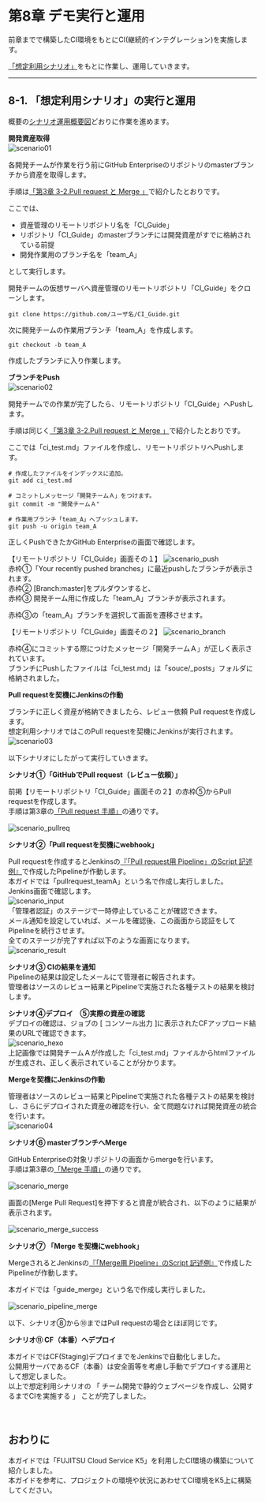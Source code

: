 # 第8章 デモ実行と運用

前章までで構築したCI環境をもとにCI(継続的インテグレーション)を実施します。<br/>

[「想定利用シナリオ」](#scenario)をもとに作業し、運用していきます。<br/>

------------------------------------------------------------------------------------

## 8-1. 「想定利用シナリオ」の実行と運用

概要の[シナリオ運用概要図](#ci_02)どおりに作業を進めます。

**開発資産取得**<br/>
![scenario01](./image/scenario01.jpg)
　<br/>

各開発チームが作業を行う前にGitHub Enterpriseのリポジトリのmasterブランチから資産を取得します。<br/>

手順は[「第3章 3-2.Pull request と Merge 」](#git_function)で紹介したとおりです。<br/>

ここでは、<br/>
- 資産管理のリモートリポジトリ名を「CI_Guide」
- リポジトリ「CI_Guide」のmasterブランチには開発資産がすでに格納されている前提
- 開発作業用のブランチ名を「team_A」<br/>

として実行します。<br/>

開発チームの仮想サーバへ資産管理のリモートリポジトリ「CI_Guide」をクローンします。<br/>

`git clone https://github.com/ユーザ名/CI_Guide.git`<br/>

次に開発チームの作業用ブランチ「team_A」を作成します。<br/>

`git checkout -b team_A`<br/>

作成したブランチに入り作業します。<br/>

**ブランチをPush**<br/>
![scenario02](./image/scenario02.jpg)
　<br/>

開発チームでの作業が完了したら、リモートリポジトリ「CI_Guide」へPushします。<br/>

手順は同じく[「第3章 3-2.Pull request と Merge 」](#git_function)で紹介したとおりです。<br/>

ここでは「ci_test.md」ファイルを作成し、リモートリポジトリへPushします。

```
# 作成したファイルをインデックスに追加。
git add ci_test.md

# コミットしメッセージ「開発チームＡ」をつけます。
git commit -m "開発チームＡ"

# 作業用ブランチ「team_A」へプッシュします。
git push -u origin team_A
```
正しくPushできたかGitHub Enterpriseの画面で確認します。<br/>

【リモートリポジトリ「CI_Guide」画面その１】
![scenario_push](./image/scenario_push.jpg)
　<br/>
赤枠①「Your recently pushed branches」に最近pushしたブランチが表示されます。<br/>
赤枠② [Branch:master]をプルダウンすると、<br/>
赤枠③ 開発チーム用に作成した「team_A」ブランチが表示されます。<br/>

赤枠③の「team_A」ブランチを選択して画面を遷移させます。<br/>

【リモートリポジトリ「CI_Guide」画面その２】
![scenario_branch](./image/scenario_branch.jpg)
　<br/>

赤枠④にコミットする際につけたメッセージ「開発チームＡ」が正しく表示されています。<br/>
ブランチにPushしたファイルは「ci_test.md」は「souce/_posts」フォルダに格納されました。<br/>

**Pull requestを契機にJenkinsの作動**<br/>

ブランチに正しく資産が格納できましたら、レビュー依頼 Pull requestを作成します。<br/>
想定利用シナリオではこのPull requestを契機にJenkinsが実行されます。<br/>
![scenario03](./image/scenario03.jpg)
　<br/>

以下シナリオにしたがって実行していきます。<br/>

**シナリオ①「GitHubでPull request（レビュー依頼）」**<br>

前掲【リモートリポジトリ「CI_Guide」画面その２】の赤枠⑤からPull requestを作成します。<br/>
手順は第3章の[「Pull request 手順」](#pullreq)の通りです。<br/>

![scenario_pullreq](./image/scenario_pullreq.jpg)
　<br/>

**シナリオ②「Pull requestを契機にwebhook」**<br>

Pull requestを作成するとJenkinsの[『「Pull request用 Pipeline」のScript 記述例』](#script_pullreq)で作成したPipelineが作動します。<br/>
本ガイドでは「pullrequest_teamA」という名で作成し実行しました。<br/>
Jenkins画面で確認します。<br/>
![scenario_input](./image/scenario_input.jpg)
　<br/>
「管理者認証」のステージで一時停止していることが確認できます。<br/>
メール通知を設定していれば、メールを確認後、この画面から認証をしてPipelineを続行させます。<br/>
全てのステージが完了すれば以下のような画面になります。<br/>
![scenario_result](./image/scenario_result.jpg)
　<br/>

**シナリオ③ CIの結果を通知**<br>
Pipelineの結果は設定したメールにて管理者に報告されます。<br/>
管理者はソースのレビュー結果とPipelineで実施された各種テストの結果を検討します。<br/>

**シナリオ④デプロイ　⑤実際の資産の確認**<br>
デプロイの確認は、ジョブの [ コンソール出力 ]に表示されたCFアップロード結果のURLで確認できます。 <br/>
![scenario_hexo](./image/scenario_hexo.jpg)
　<br/>
上記画像では開発チームＡが作成した「ci_test.md」ファイルからhtmlファイルが生成され、正しく表示されていることが分かります。<br/>

**Mergeを契機にJenkinsの作動**<br/>

管理者はソースのレビュー結果とPipelineで実施された各種テストの結果を検討し、さらにデプロイされた資産の確認を行い、全て問題なければ開発資産の統合を行います。<br/>
![scenario04](./image/scenario04.jpg)
　<br/>

**シナリオ⑥ masterブランチへMerge**<br>

GitHub Enterpriseの対象リポジトリの画面からmergeを行います。<br/>
手順は第3章の[「Merge 手順」](#merge)の通りです。<br/>

![scenario_merge](./image/scenario_merge.jpg)
　<br/>

画面の[Merge Pull Request]を押下すると資産が統合され、以下のように結果が表示されます。<br/>

![scenario_merge_success](./image/scenario_merge_success.jpg)
　<br/>

**シナリオ⑦ 「Merge を契機にwebhook」**<br>

MergeされるとJenkinsの[『「Merge用 Pipeline」のScript 記述例』](#script_merge)で作成したPipelineが作動します。<br/>

本ガイドでは「guide_merge」という名で作成し実行しました。<br/>

![scenario_pipeline_merge](./image/scenario_pipeline_merge.jpg)
　<br/>

以下、シナリオ⑧から⑩まではPull requestの場合とほぼ同じです。<br/>

**シナリオ⑪ CF（本番）へデプロイ**<br>

本ガイドではCF(Staging)デプロイまでをJenkinsで自動化しました。<br/>
公開用サーバであるCF（本番）は安全面等を考慮し手動でデプロイする運用として想定しました。<br/>
以上で想定利用シナリオの 「 チーム開発で静的ウェブページを作成し、公開するまでCIを実施する 」 ことが完了しました。<br/>

　<br/>

## おわりに

本ガイドでは「FUJITSU Cloud Service K5」を利用したCI環境の構築について紹介しました。<br/>
本ガイドを参考に、プロジェクトの環境や状況にあわせてCI環境をK5上に構築してください。<br/>

